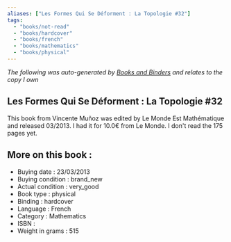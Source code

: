 ```yaml
---
aliases: ["Les Formes Qui Se Déforment : La Topologie #32"] 
tags: 
  - "books/not-read" 
  - "books/hardcover" 
  - "books/french"
  - "books/mathematics"
  - "books/physical"
---
```


_The following was auto-generated by [Books and Binders](Books%20and%20Binders.md) and relates to the copy I own_
## Les Formes Qui Se Déforment : La Topologie #32
This book from Vincente Muñoz was edited by Le Monde Est Mathématique and released 03/2013. I had it for 10.0€ from Le Monde. I don't read the 175 pages yet.

## More on this book :
- Buying date : 23/03/2013
- Buying condition : brand_new
- Actual condition : very_good
- Book type : physical
- Binding : hardcover
- Language : French
- Category : Mathematics
- ISBN : 
- Weight in grams : 515
